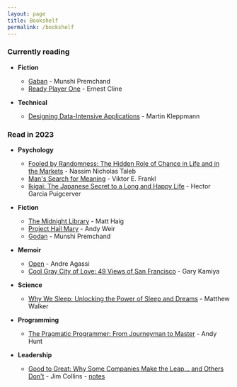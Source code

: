 ```yaml
---
layout: page
title: Bookshelf
permalink: /bookshelf
---
```


### Currently reading

* **Fiction**
  * [Gaban](https://www.goodreads.com/book/show/11692391-gaban) - Munshi Premchand
  * [Ready Player One](https://www.goodreads.com/book/show/9969571-ready-player-one) - Ernest Cline

* **Technical**
  * [Designing Data-Intensive Applications](https://www.oreilly.com/library/view/designing-data-intensive-applications/9781491903063/) - Martin Kleppmann

### Read in 2023

* **Psychology**
    * [Fooled by Randomness: The Hidden Role of Chance in Life and in the Markets](https://www.goodreads.com/review/show/366460890) - Nassim Nicholas Taleb
    * [Man's Search for Meaning](https://www.goodreads.com/book/show/4069.Man_s_Search_for_Meaning) - Viktor E. Frankl
    * [Ikigai: The Japanese Secret to a Long and Happy Life](https://www.goodreads.com/book/show/39995046-ikigai) - Hector Garcia Puigcerver

* **Fiction**
  * [The Midnight Library](https://www.goodreads.com/book/show/52578297-the-midnight-library) - Matt Haig
  * [Project Hail Mary](https://www.goodreads.com/book/show/54493401-project-hail-mary) - Andy Weir
  * [Godan](https://www.goodreads.com/book/show/12029149-godan) - Munshi Premchand

* **Memoir**
  * [Open](https://www.goodreads.com/book/show/6480781-open) - Andre Agassi
  * [Cool Gray City of Love: 49 Views of San Francisco](https://www.goodreads.com/book/show/18749122-cool-gray-city-of-love) - Gary Kamiya

* **Science**
  * [Why We Sleep: Unlocking the Power of Sleep and Dreams](https://www.goodreads.com/book/show/34466963-why-we-sleep) - Matthew Walker


* **Programming**
  * [The Pragmatic Programmer: From Journeyman to Master](https://www.goodreads.com/book/show/4099.The_Pragmatic_Programmer) - Andy Hunt

* **Leadership**
  * [Good to Great: Why Some Companies Make the Leap... and Others Don't](https://www.goodreads.com/book/show/76865.Good_to_Great) - Jim Collins - [notes](/good-to-great)

